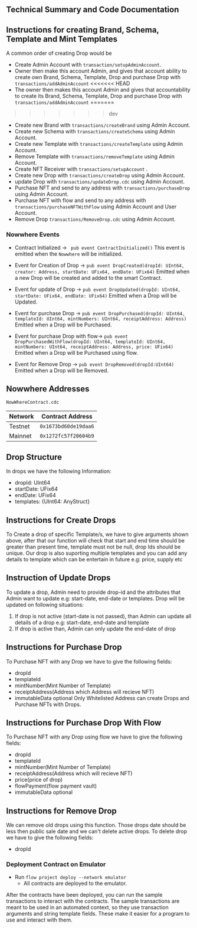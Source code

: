 ## Technical Summary and Code Documentation

## Instructions for creating Brand, Schema, Template and Mint Templates

A common order of creating Drop would be

- Create Admin Account with `transaction/setupAdminAccount`.
- Owner then make this account Admin, and gives that account ability to create own Brand, Schema, Template, Drop 
  and purchase Drop with `transactions/addAdminAccount` 
<<<<<<< HEAD
- The owner then makes this account Admin and gives that accountability to create its Brand, Schema, Template, Drop
  and purchase Drop with `transactions/addAdminAccount`
=======
>>>>>>> dev
- Create new Brand with `transactions/createBrand` using Admin Account.
- Create new Schema with `transactions/createSchema` using Admin Account.
- Create new Template with `transactions/createTemplate` using Admin Account.
- Remove Template with `transactions/removeTemplate` using Admin Account.
- Create NFT Receiver with `transactions/setupAccount` .
- Create new Drop with `transactions/createDrop` using Admin Account.
- update Drop with `transactions/updateDrop.cdc` using Admin Account.
- Purchase NFT and send to any address with `transactions/purchaseDrop` using Admin Account.
- Purchase NFT with flow and send to any address with `transactions/purchaseNFTWithFlow` using Admin Account and User Account.
- Remove Drop `transactions/RemoveDrop.cdc` using Admin Account.

### Nowwhere Events

- Contract Initialized ->
  ` pub event ContractInitialized()`
  This event is emitted when the `Nowwhere` will be initialized.

- Event for Creation of Drop ->
  `pub event DropCreated(dropId: UInt64, creator: Address, startDate: UFix64, endDate: UFix64)`
  Emitted when a new Drop will be created and added to the smart Contract.

- Event for update of Drop ->
  `pub event DropUpdated(dropId: UInt64, startDate: UFix64, endDate: UFix64)`
  Emitted when a Drop will be Updated.

- Event for purchase Drop ->
  `pub event DropPurchased(dropId: UInt64, templateId: UInt64, mintNumbers: UInt64, receiptAddress: Address)`
  Emitted when a Drop will be Purchased.

- Event for purchase Drop with flow->
  `pub event DropPurchasedWithFlow(dropId: UInt64, templateId: UInt64, mintNumbers: UInt64, receiptAddress: Address, price: UFix64)`
  Emitted when a Drop will be Purchased using flow.

- Event for Remove Drop ->
  `pub event DropRemoved(dropId:UInt64)`
  Emitted when a Drop will be Removed.

## Nowwhere Addresses


`NowWhereContract.cdc`

| Network | Contract Address     |
| ------- | -------------------- |
| Testnet | `0x1673bd60de19daa6` |
| Mainnet | `0x1272fc57f20604b9` |

## Drop Structure

In drops we have the following Information:

- dropId: UInt64
- startDate: UFix64
- endDate: UFix64
- templates: {UInt64: AnyStruct}

## Instructions for Create Drops

To Create a drop of specific Template/s, we have to give arguments shown above, after that our function will check that start and end time should be greater than present time, template must not be null, drop Ids should be unique. Our drop is also suporting multiple templates and you can add any details to template which can be entertain in future e.g: price, supply etc


## Instruction of Update Drops

To update a drop, Admin need to provide drop-id and the attributes that Admin want to update e.g: start-date, end-date or templates. Drop will be updated on following situations:
1. If drop is not active (start-date is not passed), than Admin can update all details of a drop e.g: start-date, end-date and template
2. If drop is active than, Admin can only update the end-date of drop


## Instructions for Purchase Drop

To Purchase NFT with any Drop we have to give the following fields:

- dropId
- templateId
- mintNumber(Mint Number of Template)
- receiptAddress(Address which Address will recieve NFT)
- immutableData optional
  Only Whitelisted Address can create Drops and Purchase NFTs with Drops.

## Instructions for Purchase Drop With Flow

To Purchase NFT with any Drop using flow we have to give the following fields:

- dropId
- templateId
- mintNumber(Mint Number of Template)
- receiptAddress(Address which will recieve NFT)
- price(price of drop)
- flowPayment(flow payment vault)
- immutableData optional

## Instructions for Remove Drop

We can remove old drops using this function. Those drops date should be less then public sale date and we can't delete active drops. To delete drop we have to give the following fields:

- dropId

### Deployment Contract on Emulator

- Run `flow project deploy --network emulator`
  - All contracts are deployed to the emulator.

After the contracts have been deployed, you can run the sample transactions
to interact with the contracts. The sample transactions are meant to be used
in an automated context, so they use transaction arguments and string template
fields. These make it easier for a program to use and interact with them.
